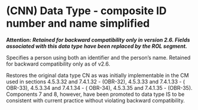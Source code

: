 # (CNN) Data Type - composite ID number and name simplified

**Attention: _Retained for backward compatibility only in version 2.6. Fields associated with this data type have been replaced by the ROL segment._**

Specifies a person using both an identifier and the person’s name. Retained for backward compatibility only as of v2.6.

Restores the original data type CN as was initially implementable in the CM used in sections 4.5.3.32 and 7.4.1.32 - (OBR-32), 4.5.3.33 and 7.4.1.33 - ( OBR-33), 4.5.3.34 and 7.4.1.34 - ( OBR-34), 4.5.3.35 and 7.4.1.35 - (OBR-35). Components 7 and 8, however, have been promoted to data type IS to be consistent with current practice without violating backward compatibility.
